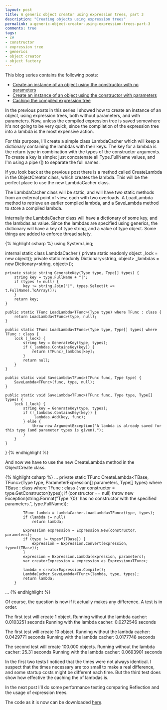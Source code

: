 ```yaml
---
layout: post
title: A generic object creator using expression trees, part 3
description: "Creating objects using expression trees"
permalink: a-generic-object-creator-using-expression-trees-part-3
comments: true
tags:
- c#
- constructor
- expression tree
- generics
- object creator
- object factory
---
```


This blog series contains the following posts:

* [Create an instance of an object using the constructor with no parameters](/a-generic-object-creator-using-expression-trees-part-1)
* [Create an instance of an object using the constructor with parameters](/a-generic-object-creator-using-expression-trees-part-2)
* [Caching the compiled expression tree](/a-generic-object-creator-using-expression-trees-part-3)

In the previous posts in this series I showed how to create an instance of an object, using expression trees, both without parameters, and with parameters. Now, unless the compiled expression tree is saved somewhere it's not going to be very quick, since the compilation of the expression tree into a lambda is the most expensive action.

For this purpose, I'll create a simple class LambdaCacher which will keep a dictionary containing the lambdas with their keys. The key for a lambda is the return type in combination with the types of the constructor arguments. To create a key is simple: just concatenate all Type.FullName values, and I'm using a pipe (|) to separate the full names.

If you look back at the previous post there is a method called CreateLambda in the ObjectCreator class, which creates the lambda. This will be the perfect place to use the new LambdaCacher class.

The LambdaCacher class will be static, and will have two static methods from an external point of view, each with two overloads. A LoadLambda method to retrieve an earlier compiled lambda, and a SaveLambda method to store a compiled lambda.

Internally the LambdaCacher class will have a dictionary of some key, and the lambdas as value. Since the lambdas are specified using generics, the dictionary will have a key of type string, and a value of type object. Some things are added to enforce thread safety.

{% highlight csharp %}
using System.Linq;
 
internal static class LambdaCacher {
	private static readonly object _lock = new object();
	private static readonly Dictionary<string, object> _lambdas = new Dictionary<string, object>();

	private static string GenerateKey(Type type, Type[] types) {
		string key = type.FullName + "|";
		if (types != null) {
			key += string.Join("|", types.Select(t => t.FullName).ToArray());
		}
		return key;
	}

	public static TFunc LoadLambda<TFunc>(Type type) where TFunc : class {
		return LoadLambda<TFunc>(type, null);
	}

	public static TFunc LoadLambda<TFunc>(Type type, Type[] types) where TFunc : class {
		lock (_lock) {
			string key = GenerateKey(type, types);
			if (_lambdas.ContainsKey(key)) {
				return (TFunc)_lambdas[key];
			}
			return null;
		}
	}

	public static void SaveLambda<TFunc>(TFunc func, Type type) {
		SaveLambda<TFunc>(func, type, null);
	}

	public static void SaveLambda<TFunc>(TFunc func, Type type, Type[] types) {
		lock (_lock) {
			string key = GenerateKey(type, types);
			if (!_lambdas.ContainsKey(key)) {
				_lambdas.Add(key, func);
			} else {
				throw new ArgumentException("A lambda is already saved for this type (and parameter types is given).");
			}
		}
	}
}
{% endhighlight %}

And now we have to use the new CreateLambda method in the ObjectCreate class.

{% highlight csharp %}
...
        private static TFunc CreateLambda<TBase, TFunc>(Type type, ParameterExpression[] parameters, Type[] types)
            where TBase : class
            where TFunc : class {
            var constructor = type.GetConstructor(types);
            if (constructor == null)
                throw new Exception(string.Format("Type '{0}' has no constructor with the specified parameters.", type.FullName));
 
            TFunc lambda = LambdaCacher.LoadLambda<TFunc>(type, types);
            if (lambda != null)
                return lambda;
 
            Expression expression = Expression.New(constructor, parameters);
            if (type != typeof(TBase)) {
                expression = Expression.Convert(expression, typeof(TBase));
            }
            expression = Expression.Lambda(expression, parameters);
            var creatorExpression = expression as Expression<TFunc>;
 
            lambda = creatorExpression.Compile();
            LambdaCacher.SaveLambda<TFunc>(lambda, type, types);
            return lambda;
        }
...
{% endhighlight %}

Of course, the question is now if it actually makes any difference. A test is in order.

The first test will create 1 object.
Running without the lambda cacher: 0.0103251 seconds
Running with the lambda cacher: 0.0272546 seconds

The first test will create 10 object.
Running without the lambda cacher: 0.0429771 seconds
Running with the lambda cacher: 0.0177748 seconds

The second test will create 100.000 objects.
Running without the lambda cacher: 25.31 seconds
Running with the lambda cacher: 0.0693901 seconds

In the first two tests I noticed that the times were not always identical. I suspect that the times necessary are too small to make a real difference, and some startup costs might be different each time. But the third test does show how effective the caching the of lambdas is.

In the next post I'll do some performance testing comparing Reflection and the usage of expression trees.

The code as it is now can be downloaded [here](https://sites.google.com/site/dotnettravels/ObjectCreator_20110224.zip).

